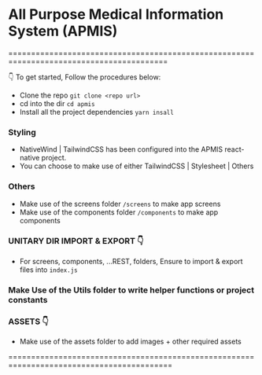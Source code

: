 # All Purpose Medical Information System (APMIS)

=========================================================================================

👇 To get started, Follow the procedures below:

- Clone the repo `git clone <repo url>`
- cd into the dir `cd apmis`
- Install all the project dependencies `yarn insall`

### Styling

- NativeWind | TailwindCSS has been configured into the APMIS react-native project.
- You can choose to make use of either TailwindCSS | Stylesheet | Others

### Others

- Make use of the screens folder `/screens` to make app screens
- Make use of the components folder `/components` to make app components

### UNITARY DIR IMPORT & EXPORT 👇

- For screens, components, ...REST, folders, Ensure to import & export files into `index.js`

### Make Use of the Utils folder to write helper functions or project constants

### ASSETS 👇

- Make use of the assets folder to add images + other required assets

==========================================================================================
